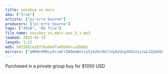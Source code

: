 ```yaml
---
title: sossboy vs mars
aka: ["true"]
artists: ["pi'erre bourne"]
producers: ["pi'erre bourne"]
tags: ["2018", "OG file"]
file_name: sossboy_vs_mars.wav_5_1.mp3
leaked: 2023-05-15
length: 1:27
md5: 581582ce19736a8e6fa49249cca2b6b1
mirrors: ["aHR0cHM6Ly9rcmFrZW5maWxlcy5jb20vdmlldy8zQng3OGo2ajcwL2ZpbGUuaHRtbA==", "aHR0cHM6Ly9kYnJlZS5vcmcvdi9hNTE0NWY="]
---
```

Purchased in a private group buy for $1050 USD
